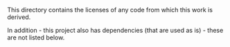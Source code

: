 This directory contains the licenses of any code from which this work is derived.

In addition - this project also has dependencies (that are used as is) - these are
not listed below.

